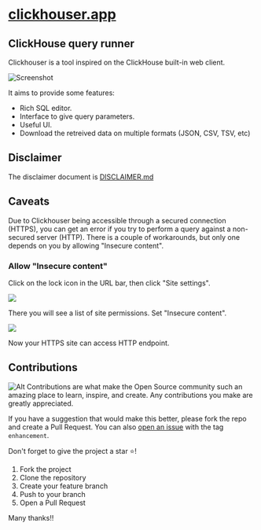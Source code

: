 # [clickhouser.app](http://clickhouser.app)

## ClickHouse query runner

Clickhouser is a tool inspired on the ClickHouse built-in web client.

![Screenshot](https://user-images.githubusercontent.com/1465370/193932950-65b157a8-dd07-4cda-a80c-c64850296130.png "Screenshot")

It aims to provide some features:

- Rich SQL editor.
- Interface to give query parameters.
- Useful UI.
- Download the retreived data on multiple formats (JSON, CSV, TSV, etc)

## Disclaimer

The disclaimer document is [DISCLAIMER.md](./DISCLAIMER.md)

## Caveats

Due to Clickhouser being accessible through a secured connection (HTTPS), you can get an error if you try to perform a query against a non-secured server (HTTP). There is a couple of workarounds, but only one depends on you by allowing "Insecure content".

### Allow "Insecure content"

Click on the lock icon in the URL bar, then click "Site settings".

![](https://user-images.githubusercontent.com/1465370/194408254-a966467d-2466-4270-ae36-935a2e64800c.png)

There you will see a list of site permissions. Set "Insecure content".

![](https://user-images.githubusercontent.com/1465370/194408392-771fa206-aecd-4e28-a429-c32c6305a4e3.png)

Now your HTTPS site can access HTTP endpoint.

## Contributions

![Alt](https://repobeats.axiom.co/api/embed/acca0c69aad34ac3815c5b44ffbc5420228cdcc3.svg "Repobeats analytics image")
Contributions are what make the Open Source community such an amazing place to learn, inspire, and create. Any contributions you make are greatly appreciated.

If you have a suggestion that would make this better, please fork the repo and create a Pull Request. You can also [open an issue](http://github.com/antoniovizuete/clickhouser/issues) with the tag `enhancement`.

Don't forget to give the project a star ⭐!

1. Fork the project
2. Clone the repository
3. Create your feature branch
4. Push to your branch
5. Open a Pull Request

Many thanks!!

